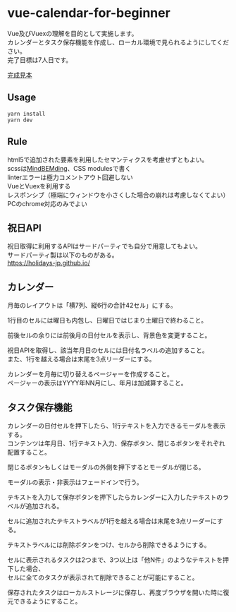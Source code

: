 # vue-calendar-for-beginner
Vue及びVuexの理解を目的として実施します。  
カレンダーとタスク保存機能を作成し、ローカル環境で見られるようにしてください。  
完了目標は7人日です。  

[完成見本](https://suke-bita.github.io/vue-calendar-for-beginner-example/)

## Usage
```
yarn install
yarn dev
```

## Rule
html5で追加された要素を利用したセマンティクスを考慮せずともよい。  
scssは[MindBEMding](https://github.com/manabuyasuda/styleguide/blob/master/how-to-bem.md)、CSS modulesで書く  
linterエラーは極力コメントアウト回避しない  
VueとVuexを利用する  
レスポンシブ（極端にウィンドウを小さくした場合の崩れは考慮しなくてよい）  
PCのchrome対応のみでよい

## 祝日API
祝日取得に利用するAPIはサードパーティでも自分で用意してもよい。  
サードパーティ製は以下のものがある。  
https://holidays-jp.github.io/

## カレンダー
月毎のレイアウトは「横7列、縦6行の合計42セル」にする。

1行目のセルには曜日も内包し、日曜日ではじまり土曜日で終わること。  

前後セルの余りには前後月の日付セルを表示し、背景色を変更すること。  

祝日APIを取得し、該当年月日のセルには日付名ラベルの追加すること。  
また、1行を越える場合は末尾を3点リーダーにする。  

カレンダーを月毎に切り替えるページャーを作成すること。  
ページャーの表示はYYYY年NN月にし、年月は加減算すること。

## タスク保存機能
カレンダーの日付セルを押下したら、1行テキストを入力できるモーダルを表示する。  
コンテンツは年月日、1行テキスト入力、保存ボタン、閉じるボタンをそれぞれ配置すること。

閉じるボタンもしくはモーダルの外側を押下するとモーダルが閉じる。

モーダルの表示・非表示はフェードインで行う。

テキストを入力して保存ボタンを押下したらカレンダーに入力したテキストのラベルが追加される。

セルに追加されたテキストラベルが1行を越える場合は末尾を3点リーダーにする。 

テキストラベルには削除ボタンをつけ、セルから削除できるようにする。

セルに表示されるタスクは2つまで、3つ以上は「他N件」のようなテキストを押下した場合、  
セルに全てのタスクが表示されて削除できることが可能にすること。

保存されたタスクはローカルストレージに保存し、再度ブラウザを開いた時に復元できるようにすること。
